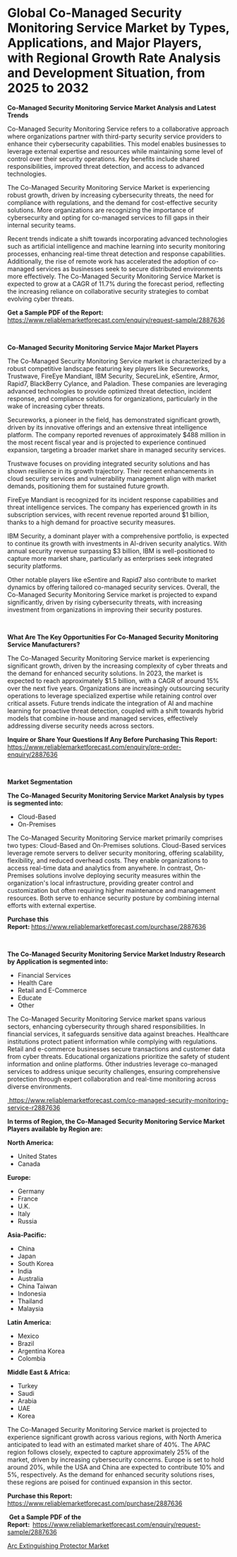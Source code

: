 <p><h1>Global Co-Managed Security Monitoring Service Market by Types, Applications, and Major Players, with Regional Growth Rate Analysis and Development Situation, from 2025 to 2032</h1></p><p><strong>Co-Managed Security Monitoring Service Market Analysis and Latest Trends</strong></p>
<p><p>Co-Managed Security Monitoring Service refers to a collaborative approach where organizations partner with third-party security service providers to enhance their cybersecurity capabilities. This model enables businesses to leverage external expertise and resources while maintaining some level of control over their security operations. Key benefits include shared responsibilities, improved threat detection, and access to advanced technologies. </p><p>The Co-Managed Security Monitoring Service Market is experiencing robust growth, driven by increasing cybersecurity threats, the need for compliance with regulations, and the demand for cost-effective security solutions. More organizations are recognizing the importance of cybersecurity and opting for co-managed services to fill gaps in their internal security teams. </p><p>Recent trends indicate a shift towards incorporating advanced technologies such as artificial intelligence and machine learning into security monitoring processes, enhancing real-time threat detection and response capabilities. Additionally, the rise of remote work has accelerated the adoption of co-managed services as businesses seek to secure distributed environments more effectively. The Co-Managed Security Monitoring Service Market is expected to grow at a CAGR of 11.7% during the forecast period, reflecting the increasing reliance on collaborative security strategies to combat evolving cyber threats.</p></p>
<p><strong>Get a Sample PDF of the Report:&nbsp;</strong> <a href="https://www.reliablemarketforecast.com/enquiry/request-sample/2887636?utm_campaign=3108&utm_medium=2&utm_source=Github&utm_content=ia&utm_term=14032025&utm_id=co-managed-security-monitoring-service">https://www.reliablemarketforecast.com/enquiry/request-sample/2887636</a></p>
<p>&nbsp;</p>
<p><strong>Co-Managed Security Monitoring Service Major Market Players</strong></p>
<p><p>The Co-Managed Security Monitoring Service market is characterized by a robust competitive landscape featuring key players like Secureworks, Trustwave, FireEye Mandiant, IBM Security, SecureLink, eSentire, Armor, Rapid7, BlackBerry Cylance, and Paladion. These companies are leveraging advanced technologies to provide optimized threat detection, incident response, and compliance solutions for organizations, particularly in the wake of increasing cyber threats.</p><p>Secureworks, a pioneer in the field, has demonstrated significant growth, driven by its innovative offerings and an extensive threat intelligence platform. The company reported revenues of approximately $488 million in the most recent fiscal year and is projected to experience continued expansion, targeting a broader market share in managed security services.</p><p>Trustwave focuses on providing integrated security solutions and has shown resilience in its growth trajectory. Their recent enhancements in cloud security services and vulnerability management align with market demands, positioning them for sustained future growth.</p><p>FireEye Mandiant is recognized for its incident response capabilities and threat intelligence services. The company has experienced growth in its subscription services, with recent revenue reported around $1 billion, thanks to a high demand for proactive security measures.</p><p>IBM Security, a dominant player with a comprehensive portfolio, is expected to continue its growth with investments in AI-driven security analytics. With annual security revenue surpassing $3 billion, IBM is well-positioned to capture more market share, particularly as enterprises seek integrated security platforms.</p><p>Other notable players like eSentire and Rapid7 also contribute to market dynamics by offering tailored co-managed security services. Overall, the Co-Managed Security Monitoring Service market is projected to expand significantly, driven by rising cybersecurity threats, with increasing investment from organizations in improving their security postures.</p></p>
<p>&nbsp;</p>
<p><strong>What Are The Key Opportunities For Co-Managed Security Monitoring Service Manufacturers?</strong></p>
<p><p>The Co-Managed Security Monitoring Service market is experiencing significant growth, driven by the increasing complexity of cyber threats and the demand for enhanced security solutions. In 2023, the market is expected to reach approximately $1.5 billion, with a CAGR of around 15% over the next five years. Organizations are increasingly outsourcing security operations to leverage specialized expertise while retaining control over critical assets. Future trends indicate the integration of AI and machine learning for proactive threat detection, coupled with a shift towards hybrid models that combine in-house and managed services, effectively addressing diverse security needs across sectors.</p></p>
<p><strong>Inquire or Share Your Questions If Any Before Purchasing This Report:</strong> <a href="https://www.reliablemarketforecast.com/enquiry/pre-order-enquiry/2887636?utm_campaign=3108&utm_medium=2&utm_source=Github&utm_content=ia&utm_term=14032025&utm_id=co-managed-security-monitoring-service">https://www.reliablemarketforecast.com/enquiry/pre-order-enquiry/2887636</a></p>
<p>&nbsp;</p>
<p><strong>Market Segmentation</strong></p>
<p><strong>The Co-Managed Security Monitoring Service Market Analysis by types is segmented into:</strong></p>
<p><ul><li>Cloud-Based</li><li>On-Premises</li></ul></p>
<p><p>The Co-Managed Security Monitoring Service market primarily comprises two types: Cloud-Based and On-Premises solutions. Cloud-Based services leverage remote servers to deliver security monitoring, offering scalability, flexibility, and reduced overhead costs. They enable organizations to access real-time data and analytics from anywhere. In contrast, On-Premises solutions involve deploying security measures within the organization's local infrastructure, providing greater control and customization but often requiring higher maintenance and management resources. Both serve to enhance security posture by combining internal efforts with external expertise.</p></p>
<p><strong>Purchase this Report:&nbsp;</strong><a href="https://www.reliablemarketforecast.com/purchase/2887636?utm_campaign=3108&utm_medium=2&utm_source=Github&utm_content=ia&utm_term=14032025&utm_id=co-managed-security-monitoring-service">https://www.reliablemarketforecast.com/purchase/2887636</a></p>
<p>&nbsp;</p>
<p><strong>The Co-Managed Security Monitoring Service Market Industry Research by Application is segmented into:</strong></p>
<p><ul><li>Financial Services</li><li>Health Care</li><li>Retail and E-Commerce</li><li>Educate</li><li>Other</li></ul></p>
<p><p>The Co-Managed Security Monitoring Service market spans various sectors, enhancing cybersecurity through shared responsibilities. In financial services, it safeguards sensitive data against breaches. Healthcare institutions protect patient information while complying with regulations. Retail and e-commerce businesses secure transactions and customer data from cyber threats. Educational organizations prioritize the safety of student information and online platforms. Other industries leverage co-managed services to address unique security challenges, ensuring comprehensive protection through expert collaboration and real-time monitoring across diverse environments.</p></p>
<p><a href="https://www.reliablemarketforecast.com/co-managed-security-monitoring-service-r2887636?utm_campaign=3108&utm_medium=2&utm_source=Github&utm_content=ia&utm_term=14032025&utm_id=co-managed-security-monitoring-service">&nbsp;https://www.reliablemarketforecast.com/co-managed-security-monitoring-service-r2887636</a></p>
<p><strong>In terms of Region, the Co-Managed Security Monitoring Service Market Players available by Region are:</strong></p>
<p>
    <p> <strong> North America: </strong>
        <ul>
            <li>United States</li>
            <li>Canada</li>
        </ul>
        </p> 
    <p> <strong> Europe: </strong>
        <ul>
            <li>Germany</li>
            <li>France</li>
            <li>U.K.</li>
            <li>Italy</li>
            <li>Russia</li>
        </ul>
        </p> 
    <p> <strong> Asia-Pacific: </strong>
        <ul>
            <li>China</li>
            <li>Japan</li>
            <li>South Korea</li>
            <li>India</li>
            <li>Australia</li>
            <li>China Taiwan</li>
            <li>Indonesia</li>
            <li>Thailand</li>
            <li>Malaysia</li>
        </ul>
        </p> 
    <p> <strong> Latin America: </strong>
        <ul>
            <li>Mexico</li>
            <li>Brazil</li>
            <li>Argentina Korea</li>
            <li>Colombia</li>
        </ul>
        </p> 
    <p> <strong> Middle East & Africa: </strong>
        <ul>
            <li>Turkey</li>
            <li>Saudi</li>
            <li>Arabia</li>
            <li>UAE</li>
            <li>Korea</li>
        </ul>
    </p>
    </p>
<p><p>The Co-Managed Security Monitoring Service market is projected to experience significant growth across various regions, with North America anticipated to lead with an estimated market share of 40%. The APAC region follows closely, expected to capture approximately 25% of the market, driven by increasing cybersecurity concerns. Europe is set to hold around 20%, while the USA and China are expected to contribute 10% and 5%, respectively. As the demand for enhanced security solutions rises, these regions are poised for continued expansion in this sector.</p></p>
<p><strong>Purchase this Report: </strong><a href="https://www.reliablemarketforecast.com/purchase/2887636?utm_campaign=3108&utm_medium=2&utm_source=Github&utm_content=ia&utm_term=14032025&utm_id=co-managed-security-monitoring-service">https://www.reliablemarketforecast.com/purchase/2887636</a></p>
<p>&nbsp;<strong>Get a Sample PDF of the Report:&nbsp;&nbsp;</strong><a href="https://www.reliablemarketforecast.com/enquiry/request-sample/2887636?utm_campaign=3108&utm_medium=2&utm_source=Github&utm_content=ia&utm_term=14032025&utm_id=co-managed-security-monitoring-service">https://www.reliablemarketforecast.com/enquiry/request-sample/2887636</a></p>
<p><strong></strong></p>
<p><p><a href="https://github.com/xalatieusope/Market-Research-Report-List-1/blob/main/arc-extinguishing-protector-market.md?utm_campaign=3108&utm_medium=2&utm_source=Github&utm_content=ia&utm_term=14032025&utm_id=co-managed-security-monitoring-service">Arc Extinguishing Protector Market</a></p></p>